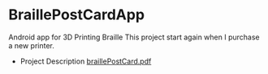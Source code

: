 # BraillePostCardApp
Android app for 3D Printing Braille 
This project start again when I purchase a new printer.

* Project Description
[braillePostCard.pdf](https://github.com/goodsw4all/BraillePostCardApp/blob/master/braillePostCard.pdf)
